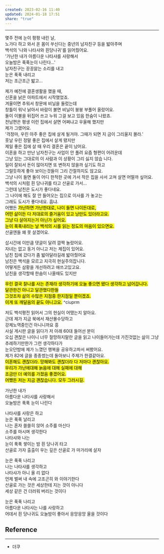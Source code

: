 ```yaml
---
created: 2023-02-16 11:40
updated: 2024-01-18 17:51
share: "true"
---
```


---

몇주 전에 눈이 펑펑 내린 날,  
노가다 하고 와서 온 몸이 쑤신다는 중년의 남자친구 등을 밟아주며  
백석의 '나와 나타샤와 흰당나귀'를 읽어줬어요.  
'가난한 내가 아름다운 나타샤를 사랑해서  
오늘밤은 푹푹눈이 나린다...'  
남자친구는 끙끙앓는 소리를 내고  
눈은 푹푹 내리고  
저는 조근조근 밟고...

제가 예전에 결혼생활을 했을 때,  
신혼을 낡은 아파트에서 시작했었죠.  
겨울이면 추워서 창문에 비닐을 둘렀는데  
창틀이 워낙 낡아서 바람이 불면 비닐이 붕붕 부풀어 올랐어요.  
둘이 이불을 뒤집어 쓰고 누워 그걸 보고 있음 한숨이 나왔죠.  
전남편은 평생 이런 집에서 살면 어쩌냐고 우울해 했지만  
제가 그랬어요.  
'걱정마, 우린 아주 좋은 집에 살게 될거야. 그때가 되면 지 금이 그리울지 몰라.'  
훗날 우린 정말 좋은 집에서 살게 됐지만  
제일 좋은 집에 살 때 우리 결혼은 끝이 났어요.  
이혼을 하고 만난 남자친구는 사업이 안 풀려 요즘 형편이 어려운데  
그냥 있는 그대로의 이 사람과 이 상황이 그리 싫지 않습 니다.  
일이 잘되서 돈이 많아지면 또 변하지 않을까 싶기도 하고  
그럴듯하게 좋아 보이는것들이 그리 간절하지도 않고요.  
그냥 나이 들면 둘이 어디 한적한 곳에 가서 작은 집을 사서 고쳐 살면 어떨까 싶어요.  
백석의 시처럼 흰 당나귀를 타고 산골로 가서...  
그런데 남친은 도시가 좋다네요.  
그 나이에 해도 잘 안 들어오는 집으로 이사를 가 놓고는  
그래도 도시가 좋다네요. 흠냐.  
어쨌든 <mark class="hltr-red">가난하면 가난한대로, 나이 들면 나이든대로,</mark>  
<mark class="hltr-red">어떤 삶이든 다 저대로의 즐거움이 있고 낭만도 있더라고요.</mark>  
<mark class="hltr-red">그냥 다 살아지는거 아닌가 싶어요.</mark>  
<mark class="hltr-red">눈이 푹푹내리는 날 백석의 시를 읽는 정도의 마음이 있으면요.</mark>  
산골엔들 왜 못 살겠어요.


삽시간에 이만큼 댓글이 달려 깜짝 놀랐어요.  
자녀는 없고 동거 아니고 저는 제집이 있어요.  
남친 집에 갔다가 좀 밟아달라길래 밟아줬어요  
남친은 백석을 모르고 지극히 현실주의잡니다.  
어떻게든 삼황을 개선하려고 애쓰고있고요.  
남친을 생각할때 한숨이 나올때도 있지만

<mark class="hltr-red">우린 결국 찰나를 사는 존재라 생각하기에 오늘 좋으면 됐다 생각하고 넘어갑니다.</mark>  
<mark class="hltr-red">달관한건 아니고 달관했다한들</mark>  
<mark class="hltr-red">그것조차 삶의 수많은 지점중 한지점일 뿐이겠죠.</mark>  
<mark class="hltr-red">이게 또 깨달음의 끝도 아니고요.</mark> ^ciuprm

저도 백석평전 읽어서 그의 현실이 어땠는지 알아요.  
근데 제가 지금 북에서 재산몰수당하고  
강제노역중인건 아니니까요 흥  
사실 게시판 글을 읽다가 저 아래 60대 들어선 분이  
오십 괜찮은 나이니 너무 절망하지말란 글을 읽고 나이들어가는데 가진것없는 삶이 그냥 추레하기만한가 그런 생각하다가  
눈오던밤에 제가 느꼈던 행복을 공유하고파서 써봤어요.  
제가 82에 글을 종종썼는데 돌아보니 주제가 한결같아요.  
<mark class="hltr-red">이혼해도 괜찮더라. 망해봐도 괜찮더라  다 저마다 괜찮아요.</mark>  
<mark class="hltr-red">우리가 가난에대해 늙음에 대해 실패에 대해</mark>  
<mark class="hltr-red">조금만 더 예의를 가졌음 좋겠어요.</mark>  
<mark class="hltr-red">어쨌든 저는 지금 괜찮습니다. 모두 그러시길.</mark>  


가난한 내가  
아름다운 나타샤를 사랑해서  
오늘밤은 푹푹 눈이 나린다  
  
나타샤를 사랑은 하고  
눈은 푹푹 날리고  
나는 혼자 쓸쓸히 앉어 소주를 마신다  
소주를 마시며 생각한다  
나타샤와 나는  
눈이 푹푹 쌓이는 밤 흰 당나귀 타고  
산골로 가자 출출이 우는 깊은 산골로 가 마가리에 살자  
  
눈은 푹푹 나리고  
나는 나타샤를 생각하고  
나타샤가 아니 올 리 없다  
언제 벌써 내 속에 고조곤히 와 이야기한다  
산골로 가는 것은 세상한테 지는 것이 아니다  
세상 같은 건 더러워 버리는 것이다  
  
눈은 푹푹 나리고  
아름다운 나타샤는 나를 사랑하고  
어데서 흰 당나귀도 오늘밤이 좋아서 응앙응앙 울을 것이다



## Reference
---
- 더쿠 